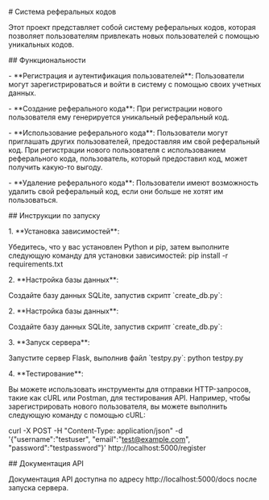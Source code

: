 \# Система реферальных кодов

Этот проект представляет собой систему реферальных кодов, которая
позволяет пользователям привлекать новых пользователей с помощью
уникальных кодов.

\## Функциональности

\- \*\*Регистрация и аутентификация пользователей\*\*: Пользователи
могут зарегистрироваться и войти в систему с помощью своих учетных
данных.

\- \*\*Создание реферального кода\*\*: При регистрации нового
пользователя ему генерируется уникальный реферальный код.

\- \*\*Использование реферального кода\*\*: Пользователи могут
приглашать других пользователей, предоставляя им свой реферальный код.
При регистрации нового пользователя с использованием реферального кода,
пользователь, который предоставил код, может получить какую-то выгоду.

\- \*\*Удаление реферального кода\*\*: Пользователи имеют возможность
удалить свой реферальный код, если они больше не хотят им пользоваться.

\## Инструкции по запуску

1\. \*\*Установка зависимостей\*\*:

Убедитесь, что у вас установлен Python и pip, затем выполните следующую
команду для установки зависимостей: pip install -r requirements.txt

2\. \*\*Настройка базы данных\*\*:

Создайте базу данных SQLite, запустив скрипт \`create_db.py\`:

2\. \*\*Настройка базы данных\*\*:

Создайте базу данных SQLite, запустив скрипт \`create_db.py\`:

3\. \*\*Запуск сервера\*\*:

Запустите сервер Flask, выполнив файл \`testpy.py\`: python testpy.py

4\. \*\*Тестирование\*\*:

Вы можете использовать инструменты для отправки HTTP-запросов, такие как
cURL или Postman, для тестирования API. Например, чтобы зарегистрировать
нового пользователя, вы можете выполнить следующую команду с помощью
cURL:

curl -X POST -H \"Content-Type: application/json\" -d
\'{\"username\":\"testuser\", \"email\":\"test@example.com\",
\"password\":\"testpassword\"}\' http://localhost:5000/register

\## Документация API

Документация API доступна по адресу http://localhost:5000/docs после
запуска сервера.
